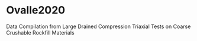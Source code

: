 # Ovalle2020

Data Compilation from Large Drained Compression Triaxial Tests on Coarse Crushable Rockfill Materials
